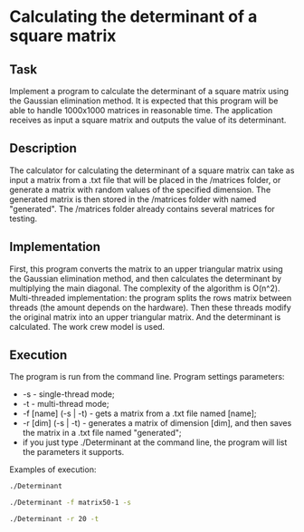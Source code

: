 # Calculating the determinant of a square matrix

## Task

Implement a program to calculate the determinant of a square matrix using the Gaussian elimination method. It is expected that
this program will be able to handle 1000x1000 matrices in reasonable time. The application receives as input a square 
matrix and outputs the value of its determinant.

## Description

The calculator for calculating the determinant of a square matrix can take as input a matrix from a .txt file that will be placed in the /matrices folder, or
generate a matrix with random values of the specified dimension. The generated matrix is then stored in the /matrices folder with
named "generated". The /matrices folder already contains several matrices for testing.

## Implementation

First, this program converts the matrix to an upper triangular matrix using the Gaussian elimination method, and then calculates
the determinant by multiplying the main diagonal. The complexity of the algorithm is O(n^2). Multi-threaded implementation: the program splits the rows
matrix between threads (the amount depends on the hardware). Then these threads modify the original matrix into an upper triangular matrix.
And the determinant is calculated. The work crew model is used.

## Execution

The program is run from the command line.
Program settings parameters:

- -s - single-thread mode;
- -t - multi-thread mode;
- -f [name] (-s | -t) - gets a matrix from a .txt file named [name];
- -r [dim] (-s | -t) - generates a matrix of dimension [dim], and then saves the matrix in a .txt file named "generated";
- if you just type ./Determinant at the command line, the program will list the parameters it supports.

Examples of execution:

```bash
./Determinant
```

```bash
./Determinant -f matrix50-1 -s
```

```bash
./Determinant -r 20 -t
```
